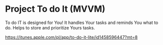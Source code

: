 # Project To do It (MVVM)

To do IT is designed for You! It handles Your tasks and reminds You what to do. Helps to store and prioritize Yours tasks.


https://itunes.apple.com/pl/app/to-do-it-lite/id1458596447?mt=8
